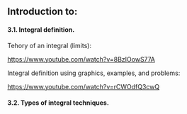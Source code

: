 ## Introduction to:

#### 3.1. Integral definition.

Tehory of an integral (limits):

https://www.youtube.com/watch?v=8BzIOowS77A

Integral definition using graphics, examples, and problems:

https://www.youtube.com/watch?v=rCWOdfQ3cwQ

#### 3.2. Types of integral techniques.



